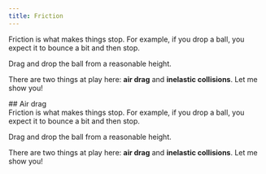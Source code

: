 ```yaml
---
title: Friction
---
```


<div class="page">
<script>
    var dropBallSim = createSimulation({
        initialize: function (simulation) {
            var p = simulation.parameters;
            p.gravityAcceleration = 0.1;
            p.coefficientOfRestitution = 0.7;
            p.friction = 0.1;

            var particle = new Particle();
            particle.radius = 0.2;
            v2.set(particle.position, 0, -1 + particle.radius);
            addParticle(simulation, particle);
        },
    });
</script>


<div class="stepLog twoColumn">
Friction is what makes things stop. For example, if you drop a ball, you expect it to bounce a bit and then stop.

Drag and drop the ball from a reasonable height.

<script>
    var wasDown = false;
    cue({
        condition: function() 
        {
            var sim = dropBallSim;
            var isAtReasonableHeight = sim.particles[0].position[1] > 0;
            var isDown = sim.mouse.leftButton.down;
            var justUp = wasDown && (!isDown);
            wasDown = isDown;
            return (justUp && isAtReasonableHeight);
        }
    })
</script>

There are two things at play here: **air drag** and **inelastic collisions**. Let me show you!
</div>
<div class="twoColumn">
<script>
    insertHere(dropBallSim.div);
</script>
</div>
</div>


<div class="page">
## Air drag
<script>
    var airDragSim = createSimulation({
        initialize: function (simulation) {
            var p = simulation.parameters;
            p.gravityAcceleration = 0.001;
            p.onlyHardSpheres = true;

            var particle = new Particle();
            particle.radius = 0.2;
            particle.type = 0;
            v2.set(particle.position, 0, -1 + particle.radius + 0.001);
            addParticle(simulation, particle);

            var newParticles = [];
            for (var particleIndex = 0; particleIndex < 200; particleIndex++) {
                var tinyParticle = new Particle();
                tinyParticle.radius = 0.03;
                tinyParticle.velocity = randomVelocity(0.2);
                do {
                    tinyParticle.position = randomPointInRect(simulation.boxBounds);
                } while(isColliding(simulation, tinyParticle))
                tinyParticle.type = 1;
                tinyParticle.mass = 0.001;
                newParticles.push(tinyParticle);
            }
            addParticlesRandomly(simulation, newParticles);

            setInteraction(simulation, 1, 1, Interaction.none);
            setInteraction(simulation, 0, 0, Interaction.none);
            setInteraction(simulation, 0, 1, Interaction.none);
        },
        

    });
</script>


<div class="stepLog twoColumn">
Friction is what makes things stop. For example, if you drop a ball, you expect it to bounce a bit and then stop.

Drag and drop the ball from a reasonable height.

<script>
    var wasDown = false;
    cue({
        condition: function() 
        {
            var sim = dropBallSim;
            var isAtReasonableHeight = sim.particles[0].position[1] > 0;
            var isDown = sim.mouse.leftButton.down;
            var justUp =  wasDown && (!isDown);
            wasDown = isDown;
            return (justUp && isAtReasonableHeight);
        }
    })
</script>

There are two things at play here: **air drag** and **inelastic collisions**. Let me show you!
</div>
<div class="twoColumn">
<script>
    insertHere(airDragSim.div);
</script>
</div>
</div>

<script>
    initChapter();
</script>



<script>
    // function oneMassiveParticleGenerator(simulation, particleIndex)
    // {
    //     var particle = uniformParticleGenerator(simulation, particleIndex);
    //     if (particleIndex == 0)
    //     {
    //         particle.mass = 50;
    //         particle.radius = Math.sqrt(50);
    //     }
    //     return particle;
    // }

    // createSimulation({
    //     controls: ["trajectoryEnabled"],
    //     graphs: ["energy"],
    //     particleGenerator: oneMassiveParticleGenerator,
    //     parameters: {
    //         particleCount: 500,
    //         radiusScaling: 0.005,
    //         bondEnergy: 0,
    //         maxInitialSpeed: 0.05,
    //     },
    // });
</script>